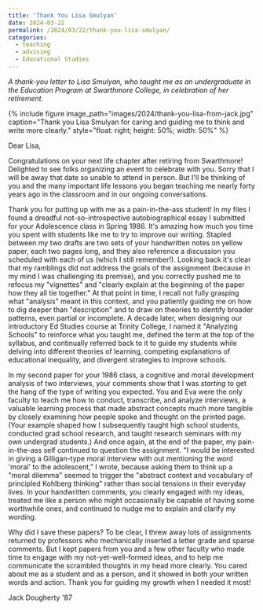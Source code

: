 ```yaml
---
title: 'Thank You Lisa Smulyan'
date: 2024-03-22
permalink: /2024/03/22/thank-you-lisa-smulyan/
categories:
  - teaching
  - advising
  - Educational Studies
---
```

*A thank-you letter to Lisa Smulyan, who taught me as an undergraduate in the Education Program at Swarthmore College, in celebration of her retirement.*

{% include figure image_path="images/2024/thank-you-lisa-from-jack.jpg" caption="Thank you Lisa Smulyan for caring and guiding me to think and write more clearly." style="float: right; height: 50%; width: 50%" %}

Dear Lisa,

Congratulations on your next life chapter after retiring from Swarthmore! Delighted to see folks organizing an event to celebrate with you. Sorry that I will be away that date so unable to attend in person. But I'll be thinking of you and the many important life lessons you began teaching me nearly forty years ago in the classroom and in our ongoing conversations.

Thank you for putting up with me as a pain-in-the-ass student! In my files I found a dreadful not-so-introspective autobiographical essay I submitted for your Adolescence class in Spring 1986. It's amazing how much you time you spent with students like me to try to improve our writing. Stapled between my two drafts are two sets of your handwritten notes on yellow paper, each two pages long, and they also reference a discussion you scheduled with each of us (which I still remember!). Looking back it's clear that my ramblings did not address the goals of the assignment (because in my mind I was challenging its premise), and you correctly pushed me to refocus my "vignettes" and "clearly explain at the beginning of the paper how they all tie together." At that point in time, I recall not fully grasping what "analysis" meant in this context, and you patiently guiding me on how to dig deeper than "description" and to draw on theories to identify broader patterns, even partial or incomplete. A decade later, when designing our introductory Ed Studies course at Trinity College, I named it "Analyzing Schools" to reinforce what you taught me, defined the term at the top of the syllabus, and continually referred back to it to guide my students while delving into different theories of learning, competing explanations of educational inequality, and divergent strategies to improve schools.  

In my second paper for your 1986 class, a cognitive and moral development analysis of two interviews, your comments show that I was *starting* to get the hang of the type of writing you expected. You and Eva were the only faculty to teach me how to conduct, transcribe, and analyze interviews, a valuable learning process that made abstract concepts much more tangible by closely examining how people spoke and thought on the printed page. (Your example shaped how I subsequently taught high school students, conducted grad school research, and taught research seminars with my own undergrad students.) And once again, at the end of the paper, my pain-in-the-ass self continued to question the assignment. "I would be interested in giving a Gilligan-type moral interview with out mentioning the word 'moral' to the adolescent," I wrote, because asking them to think up a "moral dilemma" seemed to trigger the "abstract context and vocabulary of principled Kohlberg thinking" rather than social tensions in their everyday lives. In your handwritten comments, you clearly engaged with my ideas, treated me like a person who might occasionally be capable of having some worthwhile ones, and continued to nudge me to explain and clarify my wording.

Why did I save these papers? To be clear, I threw away lots of assignments returned by professors who mechanically inserted a letter grade and sparse comments. But I kept papers from you and a few other faculty who made time to engage with my not-yet-well-formed ideas, and to help me communicate the scrambled thoughts in my head more clearly. You cared about me as a student and as a person, and it showed in both your written words and action. Thank you for guiding my growth when I needed it most!

Jack Dougherty '87
